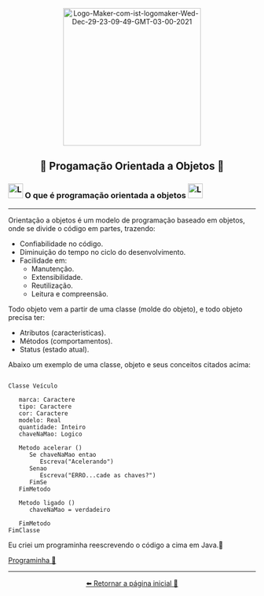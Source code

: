<div align= "center" >

 <a href="https://ibb.co/GVgvbtG">
   <img height= "280" src="https://i.ibb.co/LC4z2JB/Logo-Maker-com-ist-logomaker-Wed-Dec-29-23-09-49-GMT-03-00-2021.jpg" alt="Logo-Maker-com-ist-logomaker-Wed-Dec-29-23-09-49-GMT-03-00-2021" border="0" /></a>

## 🔹 Progamação Orientada a Objetos 🔹
</div>

### <a href="https://ibb.co/q1gVTnn"><img height= "30" src="https://i.ibb.co/kcDvNyy/Logo-Maker-com-ist-logomaker-Thu-Dec-30-03-20-30-GMT-03-00-2021-2.png" alt="Logo-Maker-com-ist-logomaker-Thu-Dec-30-03-20-30-GMT-03-00-2021-2" border="0" /></a>  O que é programação orientada a objetos  <a href="https://ibb.co/h2GTr5m"><img height= "30" src="https://i.ibb.co/qmH2hGr/Logo-Maker-com-ist-logomaker-Thu-Dec-30-00-17-31-GMT-03-00-2021-4.png" alt="Logo-Maker-com-ist-logomaker-Thu-Dec-30-00-17-31-GMT-03-00-2021-4" border="0" /></a>

---

Orientação a objetos é um modelo de programação baseado em objetos, onde se divide o código em partes, trazendo:
* Confiabilidade no código.
* Diminuição do tempo no ciclo do desenvolvimento.
* Facilidade em:
  * Manutenção.
  * Extensibilidade.
  * Reutilização.
  * Leitura e compreensão.
  
Todo objeto vem a partir de uma classe (molde do objeto), e todo objeto precisa ter:
* Atributos (caracteristicas).
* Métodos (comportamentos).
* Status (estado atual).
  
Abaixo um exemplo de uma classe, objeto e seus conceitos citados acima:

```

Classe Veículo

   marca: Caractere
   tipo: Caractere
   cor: Caractere
   modelo: Real
   quantidade: Inteiro
   chaveNaMao: Logico

   Metodo acelerar ()
      Se chaveNaMao entao
         Escreva("Acelerando")
      Senao
         Escreva("ERRO...cade as chaves?")
      FimSe
   FimMetodo

   Metodo ligado ()
      chaveNaMao = verdadeiro

   FimMetodo
FimClasse

```
Eu criei um programinha reescrevendo o código a cima em Java.🤗

[Programinha 💫](https://github.com/Ruths2/Java/tree/main/java/curso-em-video-POO/poo/projeto-objeto-poo)

---

<div align= "center" >

[⬅️ Retornar a página inicial 📃](https://github.com/Ruths2/Java)
</div>

